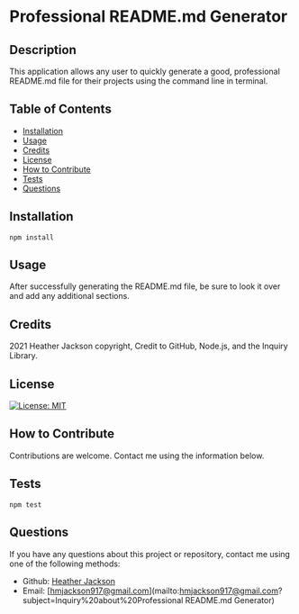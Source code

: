 # Professional README.md Generator

  ## Description
  This application allows any user to quickly generate a good, professional README.md file for their projects using the command line in terminal.

  ## Table of Contents
  - [Installation](#installation)
  - [Usage](#usage)
  - [Credits](#credits)
  - [License](#license)
  - [How to Contribute](#contribute)
  - [Tests](#tests)
  - [Questions](#questions)

  ## Installation
    npm install
  
  ## Usage
  After successfully generating the README.md file, be sure to look it over and add any additional sections.
  
  ## Credits
  2021 Heather Jackson copyright, Credit to GitHub, Node.js, and the Inquiry Library.

  ## License
  [![License: MIT](https://img.shields.io/badge/License-MIT-yellow.svg)](https://opensource.org/licenses/MIT)
 
  ## How to Contribute<a name="contribute"></a>
  Contributions are welcome. Contact me using the information below.

  ## Tests
    npm test

  ## Questions
  If you have any questions about this project or repository, contact me using one of the following methods:
  - Github: [Heather Jackson](https://github.com/heatherloisejackson)
  - Email: [hmjackson917@gmail.com](mailto:hmjackson917@gmail.com?subject=Inquiry%20about%20Professional README.md Generator)

